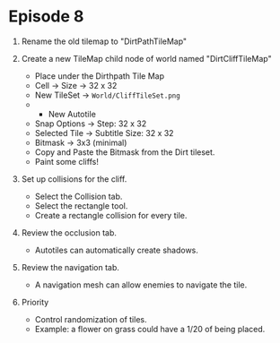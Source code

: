 # Episode 8

1. Rename the old tilemap to "DirtPathTileMap"

1. Create a new TileMap child node of world named "DirtCliffTileMap"

    - Place under the Dirthpath Tile Map
    - Cell -> Size -> 32 x 32
    - New TileSet -> ```World/CliffTileSet.png```
    - + New Autotile
    - Snap Options -> Step: 32 x 32
    - Selected Tile -> Subtitle Size: 32 x 32
    - Bitmask -> 3x3 (minimal)
    - Copy and Paste the Bitmask from the Dirt tileset.
    - Paint some cliffs!

1. Set up collisions for the cliff.

    - Select the Collision tab.
    - Select the rectangle tool.
    - Create a rectangle collision for every tile.

1. Review the occlusion tab.

    - Autotiles can automatically create shadows.

1. Review the navigation tab.

    - A navigation mesh can allow enemies to navigate the tile.

1. Priority

    - Control randomization of tiles.
    - Example: a flower on grass could have a 1/20 of being placed.

